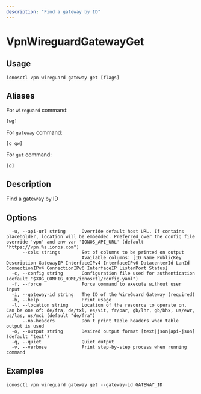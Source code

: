 ```yaml
---
description: "Find a gateway by ID"
---
```


# VpnWireguardGatewayGet

## Usage

```text
ionosctl vpn wireguard gateway get [flags]
```

## Aliases

For `wireguard` command:

```text
[wg]
```

For `gateway` command:

```text
[g gw]
```

For `get` command:

```text
[g]
```

## Description

Find a gateway by ID

## Options

```text
  -u, --api-url string      Override default host URL. If contains placeholder, location will be embedded. Preferred over the config file override 'vpn' and env var 'IONOS_API_URL' (default "https://vpn.%s.ionos.com")
      --cols strings        Set of columns to be printed on output 
                            Available columns: [ID Name PublicKey Description GatewayIP InterfaceIPv4 InterfaceIPv6 DatacenterId LanId ConnectionIPv4 ConnectionIPv6 InterfaceIP ListenPort Status]
  -c, --config string       Configuration file used for authentication (default "$XDG_CONFIG_HOME/ionosctl/config.yaml")
  -f, --force               Force command to execute without user input
  -i, --gateway-id string   The ID of the WireGuard Gateway (required)
  -h, --help                Print usage
  -l, --location string     Location of the resource to operate on. Can be one of: de/fra, de/txl, es/vit, fr/par, gb/lhr, gb/bhx, us/ewr, us/las, us/mci (default "de/fra")
      --no-headers          Don't print table headers when table output is used
  -o, --output string       Desired output format [text|json|api-json] (default "text")
  -q, --quiet               Quiet output
  -v, --verbose             Print step-by-step process when running command
```

## Examples

```text
ionosctl vpn wireguard gateway get --gateway-id GATEWAY_ID 
```

